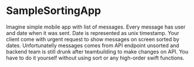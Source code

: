 # SampleSortingApp
Imagine simple mobile app with list of messages. Every message has user and date when it was sent. Date is represented as unix timestamp. Your client come with urgent request to show messages on screen sorted by dates. Unfortunatelly messages comes from API endpoint unsorted and backend team is still drunk after teambuilding to make changes on API. You have to do it yourself without using sort or any high-order swift functions.
